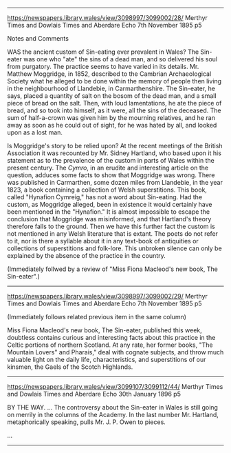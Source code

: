 
---

https://newspapers.library.wales/view/3098997/3099002/28/
Merthyr Times and Dowlais Times and Aberdare Echo
7th November 1895
p5

Notes and Comments

WAS the ancient custom of Sin-eating ever prevalent in Wales? The Sin-eater was one who "ate" the sins of a dead man, and so delivered his soul from purgatory. The practice seems to have varied in its details. Mr. Matthew Moggridge, in 1852, described to the Cambrian Archaeological Society what he alleged to be done within the memory of people then living in the neighbourhood of Llandebie, in Carmarthenshire. The Sin-eater, he says, placed a quantity of salt on the bosom of the dead man, and a small piece of bread on the salt. Then, with loud lamentations, he ate the piece of bread, and so took into himself, as it were, all the sins of the deceased. The sum of half-a-crown was given him by the mourning relatives, and he ran away as soon as he could out of sight, for he was hated by all, and looked upon as a lost man.

Is Moggridge's story to be relied upon? At the recent meetings of the British Association it was recounted by Mr. Sidney Hartland, who based upon it his statement as to the prevalence of the custom in parts of Wales within the present century. The *Cymro*, in an erudite and interesting article on the question, adduces some facts to show that Moggridge was wrong. There was published in Carmarthen, some dozen miles from Llandebie, in the year 1823, a book containing a collection of Welsh superstitions. This book, called "Hynafion Cymreig," has not a word about Sin-eating. Had the custom, as Moggridge alleged, been in existence it would certainly have been mentioned in the "Hynafion." It is almost impossible to escape the conclusion that Moggridge was misinformed, and that Hartland's theory therefore falls to the ground. Then we have this further fact the custom is not mentioned in any Welsh literature that is extant. The poets do not refer to it, nor is there a syllable about it in any text-book of antiquities or collections of superstitions and folk-lore. This unbroken silence can only be explained by the absence of the practice in the country.

(Immediately follwed by a review of "Miss Fiona Macleod's new book, The Sin-eater".)

---


https://newspapers.library.wales/view/3098997/3099002/29/
Merthyr Times and Dowlais Times and Aberdare Echo
7th November 1895
p5

(Immediately follows related previous item in the same column)

Miss Fiona Macleod's new book, The Sin-eater, published this week, doubtless contains curious and interesting facts about this practice in the Celtic portions of northern Scotland. At any rate, her former books, "The Mountain Lovers" and Pharais," deal with cognate subjects, and throw much valuable light on the daily life, characteristics, and superstitions of our kinsmen, the Gaels of the Scotch Highlands.

---

https://newspapers.library.wales/view/3099107/3099112/44/
Merthyr Times and Dowlais Times and Aberdare Echo
30th January 1896
p5

BY THE WAY.
...
The controversy about the Sin-eater in Wales is still going on merrily in the columns of the Academy. In the last number Mr. Hartland, metaphorically speaking, pulls Mr. J. P. Owen to pieces.

...

---
